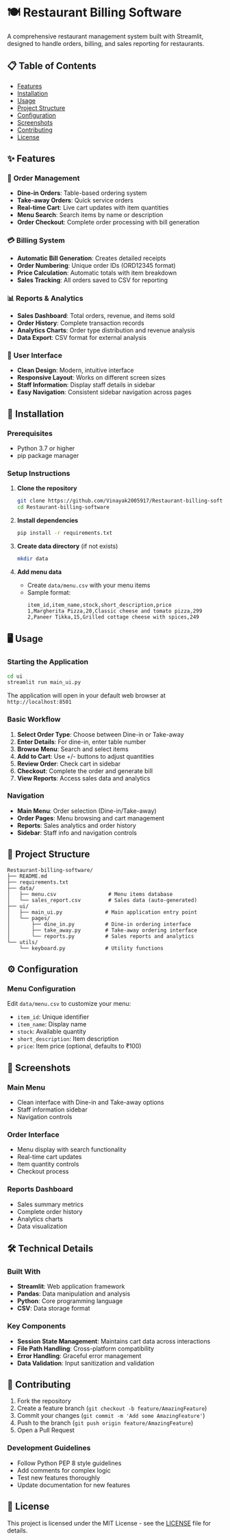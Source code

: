 # 🍽️ Restaurant Billing Software

A comprehensive restaurant management system built with Streamlit, designed to handle orders, billing, and sales reporting for restaurants.

## 📋 Table of Contents
- [Features](#features)
- [Installation](#installation)
- [Usage](#usage)
- [Project Structure](#project-structure)
- [Configuration](#configuration)
- [Screenshots](#screenshots)
- [Contributing](#contributing)
- [License](#license)

## ✨ Features

### 🛒 **Order Management**
- **Dine-in Orders**: Table-based ordering system
- **Take-away Orders**: Quick service orders
- **Real-time Cart**: Live cart updates with item quantities
- **Menu Search**: Search items by name or description
- **Order Checkout**: Complete order processing with bill generation

### 💳 **Billing System**
- **Automatic Bill Generation**: Creates detailed receipts
- **Order Numbering**: Unique order IDs (ORD12345 format)
- **Price Calculation**: Automatic totals with item breakdown
- **Sales Tracking**: All orders saved to CSV for reporting

### 📊 **Reports & Analytics**
- **Sales Dashboard**: Total orders, revenue, and items sold
- **Order History**: Complete transaction records
- **Analytics Charts**: Order type distribution and revenue analysis
- **Data Export**: CSV format for external analysis

### 🎨 **User Interface**
- **Clean Design**: Modern, intuitive interface
- **Responsive Layout**: Works on different screen sizes
- **Staff Information**: Display staff details in sidebar
- **Easy Navigation**: Consistent sidebar navigation across pages

## 🚀 Installation

### Prerequisites
- Python 3.7 or higher
- pip package manager

### Setup Instructions

1. **Clone the repository**
   ```bash
   git clone https://github.com/Vinayak2005917/Restaurant-billing-software.git
   cd Restaurant-billing-software
   ```

2. **Install dependencies**
   ```bash
   pip install -r requirements.txt
   ```

3. **Create data directory** (if not exists)
   ```bash
   mkdir data
   ```

4. **Add menu data**
   - Create `data/menu.csv` with your menu items
   - Sample format:
     ```csv
     item_id,item_name,stock,short_description,price
     1,Margherita Pizza,20,Classic cheese and tomato pizza,299
     2,Paneer Tikka,15,Grilled cottage cheese with spices,249
     ```

## 🖥️ Usage

### Starting the Application
```bash
cd ui
streamlit run main_ui.py
```

The application will open in your default web browser at `http://localhost:8501`

### Basic Workflow

1. **Select Order Type**: Choose between Dine-in or Take-away
2. **Enter Details**: For dine-in, enter table number
3. **Browse Menu**: Search and select items
4. **Add to Cart**: Use +/- buttons to adjust quantities
5. **Review Order**: Check cart in sidebar
6. **Checkout**: Complete the order and generate bill
7. **View Reports**: Access sales data and analytics

### Navigation
- **Main Menu**: Order selection (Dine-in/Take-away)
- **Order Pages**: Menu browsing and cart management
- **Reports**: Sales analytics and order history
- **Sidebar**: Staff info and navigation controls

## 📁 Project Structure

```
Restaurant-billing-software/
├── README.md
├── requirements.txt
├── data/
│   ├── menu.csv                 # Menu items database
│   └── sales_report.csv         # Sales data (auto-generated)
├── ui/
│   ├── main_ui.py              # Main application entry point
│   └── pages/
│       ├── dine_in.py          # Dine-in ordering interface
│       ├── take_away.py        # Take-away ordering interface
│       └── reports.py          # Sales reports and analytics
└── utils/
    └── keyboard.py             # Utility functions
```

## ⚙️ Configuration

### Menu Configuration
Edit `data/menu.csv` to customize your menu:
- `item_id`: Unique identifier
- `item_name`: Display name
- `stock`: Available quantity
- `short_description`: Item description
- `price`: Item price (optional, defaults to ₹100)


## 📸 Screenshots

### Main Menu
- Clean interface with Dine-in and Take-away options
- Staff information sidebar
- Navigation controls

### Order Interface
- Menu display with search functionality
- Real-time cart updates
- Item quantity controls
- Checkout process

### Reports Dashboard
- Sales summary metrics
- Complete order history
- Analytics charts
- Data visualization

## 🛠️ Technical Details

### Built With
- **Streamlit**: Web application framework
- **Pandas**: Data manipulation and analysis
- **Python**: Core programming language
- **CSV**: Data storage format

### Key Components
- **Session State Management**: Maintains cart data across interactions
- **File Path Handling**: Cross-platform compatibility
- **Error Handling**: Graceful error management
- **Data Validation**: Input sanitization and validation

## 🤝 Contributing

1. Fork the repository
2. Create a feature branch (`git checkout -b feature/AmazingFeature`)
3. Commit your changes (`git commit -m 'Add some AmazingFeature'`)
4. Push to the branch (`git push origin feature/AmazingFeature`)
5. Open a Pull Request

### Development Guidelines
- Follow Python PEP 8 style guidelines
- Add comments for complex logic
- Test new features thoroughly
- Update documentation for new features

## 📝 License

This project is licensed under the MIT License - see the [LICENSE](LICENSE) file for details.
